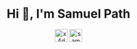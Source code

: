 <h1 align="center">Hi 👋, I'm Samuel Path</h1>

<p align="center">
  <a href="https://twitter.com/smlpth" target="blank"><img align="center" src="https://cdn.jsdelivr.net/npm/simple-icons@3.0.1/icons/twitter.svg" alt="x4d3" height="30" width="30"/></a>
  <a href="https://linkedin.com/in/samuelpath" target="blank"><img align="center" src="https://cdn.jsdelivr.net/npm/simple-icons@3.0.1/icons/linkedin.svg" alt="samuelpath" height="30" width="30"/></a>

</p>

